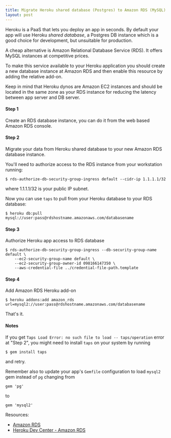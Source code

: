 ```yaml
---
title: Migrate Heroku shared database (Postgres) to Amazon RDS (MySQL)
layout: post
---
```


[heroku_status]: https://status.heroku.com/ "Heroku status blog"
[amazon_rds]: http://aws.amazon.com/rds/ "Amazon Relational Database Service"
[heroku_amazon_rds]: http://devcenter.heroku.com/articles/amazon_rds "Heroku Dev Center - Amazon RDS"

Heroku is a PaaS that lets you deploy an app in seconds. By default your app
will use Heroku *shared database*, a Postgres DB instance which is a good choice
for development, but unsuitable for production.

A cheap alternative is Amazon Relational Database Service (RDS). It offers MySQL
instances at competitive prices.

To make this service available to your Heroku application you should create a
new database instance at Amazon RDS and then enable this resource by adding the
relative add-on.

Keep in mind that Heroku dynos are Amazon EC2 instances and should be located in
the same zone as your RDS instance for reducing the latency between app server
and DB server.

#### Step 1

Create an RDS database instance, you can do it from the web based Amazon RDS
console.

#### Step 2

Migrate your data from Heroku shared database to your new Amazon RDS database
instance.

You'll need to authorize access to the RDS instance from your workstation
running:

    $ rds-authorize-db-security-group-ingress default --cidr-ip 1.1.1.1/32

where 1.1.1.1/32 is your public IP subnet.

Now you can use `taps` to pull from your Heroku database to your RDS database:

    $ heroku db:pull mysql://user:pass@rdshostname.amazonaws.com/databasename

#### Step 3

Authorize Heroku app access to RDS database

    $ rds-authorize-db-security-group-ingress --db-security-group-name default \
        --ec2-security-group-name default \
        --ec2-security-group-owner-id 098166147350 \
        --aws-credential-file ../credential-file-path.template

#### Step 4

Add Amazon RDS Heroku add-on

    $ heroku addons:add amazon_rds url=mysql2://user:pass@rdshostname.amazonaws.com/databasename

That's it.

#### Notes

If you get `Taps Load Error: no such file to load -- taps/operation` error at
"Step 2", you might need to install `taps` on your system by running

    $ gem install taps

and retry.

Remember also to update your app's `Gemfile` configuration to load `mysql2` gem
instead of `pg` changing from

    gem 'pg'

to

    gem 'mysql2'

Resources:

* [Amazon RDS][amazon_rds]
* [Heroku Dev Center - Amazon RDS][heroku_amazon_rds]
